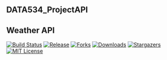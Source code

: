 ## DATA534_ProjectAPI

## Weather API

[![Build Status][build-shield]][build-url]
[![Release][release-shield]][release-url]
[![Forks][forks-shield]][forks-url]
[![Downloads][downloads-shield]][downloads-url]
[![Stargazers][stars-shield]][stars-url]
[![MIT License][license-shield]][license-url]


<!-- MARKDOWN LINKS & IMAGES -->
[build-shield]: https://github.com/vkyal/DATA534_ProjectAPI/actions/workflows/build.yml/badge.svg
[release-shield]: https://img.shields.io/github/v/release/vkyal/DATA534_ProjectAPI.svg?style=flat-square
[release-url]: https://github.com/vkyal/DATA534_ProjectAPI/releases
[forks-shield]: https://img.shields.io/github/forks/vkyal/DATA534_ProjectAPI.svg?style=flat-square
[forks-url]: https://github.com/vkyal/DATA534_ProjectAPI/network/members
[downloads-shield]: https://img.shields.io/github/downloads/vkyal/DATA534_ProjectAPI/total.svg?style=flat-square
[downloads-url]: https://github.com/vkyal/DATA534_ProjectAPI
[stars-shield]: https://img.shields.io/github/stars/vkyal/DATA534_ProjectAPI.svg?style=flat-square
[stars-url]: https://github.com/vkyal/DATA534_ProjectAPI/stargazers
[license-shield]: https://img.shields.io/github/license/vkyal/DATA534_ProjectAPI.svg?style=flat-square
[license-url]: https://github.com/vkyal/DATA534_ProjectAPI/blob/master/LICENSE
[build-url]: https://github.com/vkyal/DATA534_ProjectAPI/actions/workflows/build.yml
